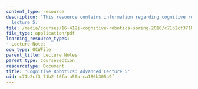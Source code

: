```yaml
---
content_type: resource
description: 'This resource contains information regarding cognitive robotics: Advanced
  lecture 5.'
file: /media/courses/16-412j-cognitive-robotics-spring-2016/c71b2cf371b216faa50aca186b305a9f_MIT16_412JS16_L18.pdf
file_type: application/pdf
learning_resource_types:
- Lecture Notes
ocw_type: OCWFile
parent_title: Lecture Notes
parent_type: CourseSection
resourcetype: Document
title: 'Cognitive Robotics: Advanced Lecture 5'
uid: c71b2cf3-71b2-16fa-a50a-ca186b305a9f
---
```

